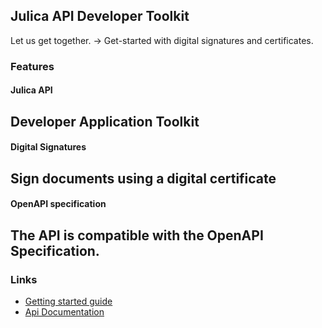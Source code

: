 ## Julica API Developer Toolkit 

Let us get together. →
Get-started with digital signatures and certificates.

### Features

#### Julica API

Developer Application Toolkit
---

#### Digital Signatures

Sign documents using a digital certificate
---

#### OpenAPI specification

The API is compatible with the OpenAPI Specification.
---

### Links

- [Getting started guide](Getting-started.md)
- [Api Documentation](api)
